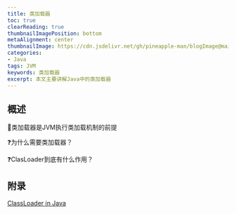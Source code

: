 ```yaml
---
title: 类加载器
toc: true
clearReading: true
thumbnailImagePosition: bottom
metaAlignment: center
thumbnailImage: https://cdn.jsdelivr.net/gh/pineapple-man/blogImage@main/image/jvmclassloader.jpg
categories: 
- Java
tags: JVM
keywords: 类加载器
excerpt: 本文主要讲解Java中的类加载器
---
```

<!-- toc -->
## 概述

:dart:类加载器是JVM执行类加载机制的前提

:question:为什么需要类加载器？

:question:ClasLoader到底有什么作用？


## 附录
[ClassLoader in Java](https://www.geeksforgeeks.org/classloader-in-java/)
